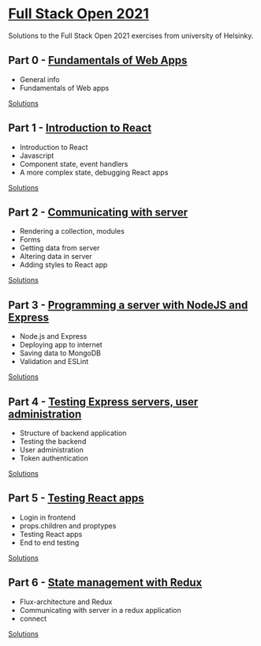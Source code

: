 # [Full Stack Open 2021 ](https://fullstackopen.com/en/)

Solutions to the Full Stack Open 2021 exercises from university of Helsinky.

## Part 0 - [Fundamentals of Web Apps](https://fullstackopen.com/en/part0)

- General info
- Fundamentals of Web apps

[Solutions](https://github.com/Asem259/FullStackOpen/tree/main/part0)

## Part 1 - [Introduction to React](https://fullstackopen.com/en/part1)

- Introduction to React
- Javascript
- Component state, event handlers
- A more complex state, debugging React apps

[Solutions](https://github.com/Asem259/FullStackOpen/tree/main/part1)

## Part 2 - [Communicating with server](https://fullstackopen.com/en/part2)

- Rendering a collection, modules
- Forms
- Getting data from server
- Altering data in server
- Adding styles to React app

[Solutions](https://github.com/Asem259/FullStackOpen/tree/main/part2)

## Part 3 - [Programming a server with NodeJS and Express](https://fullstackopen.com/en/part3)

- Node.js and Express
- Deploying app to internet
- Saving data to MongoDB
- Validation and ESLint

[Solutions](https://github.com/Asem259/FullStackOpen/tree/main/part3/phonebook)

## Part 4 - [Testing Express servers, user administration](https://fullstackopen.com/en/part4)

- Structure of backend application
- Testing the backend
- User administration
- Token authentication

[Solutions](https://github.com/Asem259/FullStackOpen/tree/main/part4)

## Part 5 - [Testing React apps](https://fullstackopen.com/en/part5)

- Login in frontend
- props.children and proptypes
- Testing React apps
- End to end testing

[Solutions](https://github.com/Asem259/FullStackOpen/tree/main/part5)

## Part 6 - [State management with Redux](https://fullstackopen.com/en/part6)

- Flux-architecture and Redux
- Communicating with server in a redux application
- connect

[Solutions](https://github.com/Asem259/FullStackOpen/tree/main/part6)